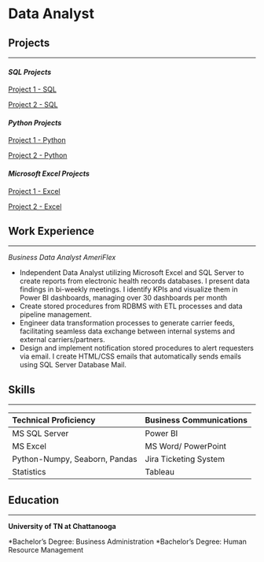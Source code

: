 # Data Analyst

## Projects
* * *
#### _SQL Projects_
[Project 1 - SQL](https://github.com/ClemonsJarred/DataAnalystPortfolio/blob/main/Vet_SQL.sql) 


[Project 2 - SQL](https://github.com/ClemonsJarred/DataAnalystPortfolio/blob/fa05d0378be3fdbfebe18ddd33f992d1e54b70ae/Game_Sales_SQL.sql)

#### _Python Projects_
[Project 1 - Python](https://github.com/ClemonsJarred/DataAnalystPortfolio/blob/main/diabetes1.ipynb)

[Project 2 - Python](https://github.com/ClemonsJarred/DataAnalystPortfolio/blob/main/hate-crime.ipynb)

#### _Microsoft Excel Projects_
[Project 1 - Excel](https://1drv.ms/x/s!AhEUIU-nD_3qgdNl2IZHRUtwuFct7Q?e=sNbjEf)

[Project 2 - Excel](https://1drv.ms/x/s!AhEUIU-nD_3qgdNc0M04XOTQ3dBiWA?e=CcGHGj)

## Work Experience
* * *
_Business Data Analyst_
_AmeriFlex_
*	Independent Data Analyst utilizing Microsoft Excel and SQL Server to create reports from electronic health records databases. I present data findings in bi-weekly meetings. I identify KPIs and visualize them in Power BI dashboards, managing over 30 dashboards per month
*	Create stored procedures from RDBMS with ETL processes and data pipeline management. 
*	Engineer data transformation processes to generate carrier feeds, facilitating seamless data exchange between internal systems and external carriers/partners.
*	Design and implement notification stored procedures to alert requesters via email. I create HTML/CSS emails that automatically sends emails using SQL Server Database Mail.

## Skills
* * *

| Technical Proficiency         | Business Communications  |
|:------------------------------|:-------------------------|
| MS SQL Server                 | Power BI                 | 
| MS Excel                      | MS Word/ PowerPoint      |
| Python-Numpy, Seaborn, Pandas | Jira Ticketing System    | 
| Statistics                    | Tableau                  | 

## Education
* * *

**University of TN at Chattanooga**

*Bachelor’s Degree: Business Administration
*Bachelor’s Degree: Human Resource Management







